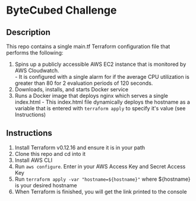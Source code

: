 # ByteCubed Challenge

## Description
This repo contains a single main.tf Terraform configuration file that performs the following:
1.  Spins up a publicly accessible AWS EC2 instance that is monitored by AWS Cloudwatch.  
		-  It is configured with a single alarm for if the average CPU utilization is greater than 80 for 2 evaluation periods of 120 seconds.
2.  Downloads, installs, and starts Docker service 
3.  Runs a Docker image that deploys nginx which serves a single index.html 
		-  This index.html file dynamically deploys the hostname as a variable that is entered with `terraform apply` to specify it's value (see Instructions)


## Instructions
1.  Install Terraform v0.12.16 and ensure it is in your path
2.	Clone this repo and cd into it
3.  Install AWS CLI 
4.  Run `aws configure`.  Enter in your AWS Access Key and Secret Access Key
5.  Run `terraform apply -var "hostname=${hostname}"` where ${hostname} is your desired hostname
6.  When Terraform is finished, you will get the link printed to the console
